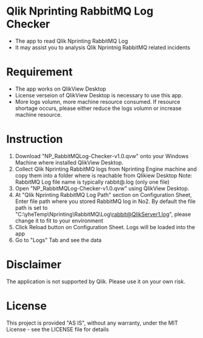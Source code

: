 # Qlik Nprinting RabbitMQ Log Checker
- The app to read Qlik Nprinting RabbitMQ Log
- It may assist you to analysis Qlik Nprintnig RabbitMQ related incidents

# Requirement
- The app works on QlikView Desktop
- License verseion of QlikView Desktop is necessary to use this app.
- More logs volumn, more machine resource consumed. If resource shortage occurs, please either reduce the logs volumn or increase machine resource. 

# Instruction
1. Download "NP_RabbitMQLog-Checker-v1.0.qvw" onto your Windows Machine where installed QlikView Desktop.
2. Collect Qlik Nprinting RabbitMQ logs from Nprinting Engine machine and copy them into a folder where is reachable from Qlikiew Desktop
   Note: RabbitMQ Log file name is typically rabbit@<MachineName>.log (only one file)
3. Open "NP_RabbitMQLog-Checker-v1.0.qvw" using QlikView Desktop.
4. At "Qlik Nprinting RabbitMQ Log Path" section on Configuration Sheet, Enter file path where you stored RabbitMQ log in No2.
  By default the file path is set to "C:\yheTemp\Nprinting\RabbitMQ\Log\rabbit@QlikServer1.log", please change it to fit to your environment
5. Click Reload button on Configuration Sheet. Logs will be loaded into the app
6. Go to "Logs" Tab and see the data

# Disclaimer
The application is not supported by Qlik. Please use it on your own risk. 

# License
This project is provided "AS IS", without any warranty, under the MIT License - see the LICENSE file for details
